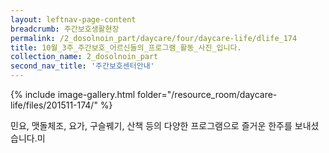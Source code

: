 ```yaml
--- 
layout: leftnav-page-content 
breadcrumb: 주간보호생활현장 
permalink: /2_dosolnoin_part/daycare/four/daycare-life/dlife_174
title: 10월_3주_주간보호_어르신들의_프로그램_활동_사진_입니다.
collection_name: 2_dosolnoin_part
second_nav_title: '주간보호센터안내' 
---
```

{% include image-gallery.html folder="/resource_room/daycare-life/files/201511-174/" %}








민요, 맷돌체조, 요가, 구슬꿰기, 산책 등의 다양한 프로그램으로 즐거운 한주를 보내셨습니다.미